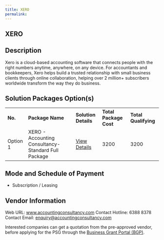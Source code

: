 ```yaml
---
title: XERO
permalink: 
---
```


## XERO

## Description

Xero is a cloud-based accounting software that connects people with the right numbers anytime, anywhere, on any device. For accountants and bookkeepers, Xero helps build a trusted relationship with small business clients through online collaboration, helping over 2 million+ subscribers worldwide transform the way they do business.

## Solution Packages Option(s)

<table>
<tr>
<td><b>No.</b></td>
<td><b>Package Name</b></td>
<td><b>Solution Details</b></td>
<td><b>Total Package Cost</b></td>
<td><b>Total Qualifying</b></td>
</tr>
<tr>
<td>Option 1</td>
<td>XERO - Accounting Consultancy-Standard Full Package</td>
<td><a href='https://www.gobusiness.gov.sg/images/psg/Desensitised_Accounting_Consultancy_20200715_Annex_3_Part_1.pdf'>View Details</a></td>
<td>3200</td>
<td>3200</td>
</tr>
</table>

## Mode and Schedule of Payment

 - Subscription / Leasing

## Vendor Information

 Web URL: www.accountingconsultancy.com
Contact Hotline: 6388 8378
Contact Email: enquiry@accountingconsultancy.com

Interested companies can get a quotation from the pre-approved vendor, before applying for the PSG through the <a href='https://www.businessgrants.gov.sg/'>Business Grant Portal (BGP)</a>.
